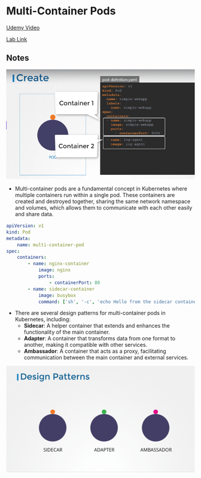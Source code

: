 # Multi-Container Pods

[Udemy Video](https://udemy.com/course/certified-kubernetes-administrator-with-practice-tests/learn/lecture/15029472#overview)

[Lab Link](https://uklabs.kodekloud.com/topic/practice-test-multi-container-pods-2/)

## Notes

![Multi-Container Pods](../../imgs/notes/section_5/image-8.png)

- Multi-container pods are a fundamental concept in Kubernetes where multiple containers run within a single pod. These containers are created and destroyed together, sharing the same network namespace and volumes, which allows them to communicate with each other easily and share data.

```yaml
apiVersion: v1
kind: Pod
metadata:
    name: multi-container-pod
spec:
    containers:
        - name: nginx-container
            image: nginx
            ports:
                - containerPort: 80
        - name: sidecar-container
            image: busybox
            command: ['sh', '-c', 'echo Hello from the sidecar container! && sleep 3600']
```

- There are several design patterns for multi-container pods in Kubernetes, including:
  - **Sidecar**: A helper container that extends and enhances the functionality of the main container.
  - **Adapter**: A container that transforms data from one format to another, making it compatible with other services.
  - **Ambassador**: A container that acts as a proxy, facilitating communication between the main container and external services.

![Design Patterns](../../imgs/notes/section_5/image-9.png)
